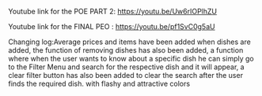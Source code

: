 Youtube link for the POE PART 2: https://youtu.be/Uw6rIOPlhZU

Youtube link for the FINAL PEO : https://youtu.be/pf1SvC0g5aU

Changing log:Average prices and items have been added when dishes are added, the function of removing dishes has also been added, a function where when the user wants to know about a specific dish he can simply go to the Filter Menu and search for the respective dish and it will appear, a clear filter button has also been added to clear the search after the user finds the required dish. with flashy and attractive colors
